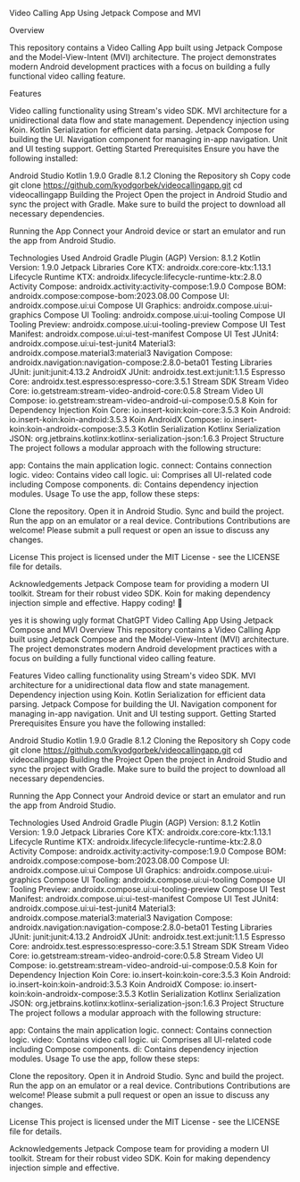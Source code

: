 Video Calling App Using Jetpack Compose and MVI

Overview

This repository contains a Video Calling App built using Jetpack Compose and the Model-View-Intent (MVI) architecture. The project demonstrates modern Android development practices with a focus on building a fully functional video calling feature.

Features

Video calling functionality using Stream's video SDK.
MVI architecture for a unidirectional data flow and state management.
Dependency injection using Koin.
Kotlin Serialization for efficient data parsing.
Jetpack Compose for building the UI.
Navigation component for managing in-app navigation.
Unit and UI testing support.
Getting Started
Prerequisites
Ensure you have the following installed:

Android Studio
Kotlin 1.9.0
Gradle 8.1.2
Cloning the Repository
sh
Copy code
git clone https://github.com/kyodgorbek/videocallingapp.git
cd videocallingapp
Building the Project
Open the project in Android Studio and sync the project with Gradle. Make sure to build the project to download all necessary dependencies.

Running the App
Connect your Android device or start an emulator and run the app from Android Studio.

Technologies Used
Android Gradle Plugin (AGP)
Version: 8.1.2
Kotlin
Version: 1.9.0
Jetpack Libraries
Core KTX: androidx.core:core-ktx:1.13.1
Lifecycle Runtime KTX: androidx.lifecycle:lifecycle-runtime-ktx:2.8.0
Activity Compose: androidx.activity:activity-compose:1.9.0
Compose BOM: androidx.compose:compose-bom:2023.08.00
Compose UI: androidx.compose.ui:ui
Compose UI Graphics: androidx.compose.ui:ui-graphics
Compose UI Tooling: androidx.compose.ui:ui-tooling
Compose UI Tooling Preview: androidx.compose.ui:ui-tooling-preview
Compose UI Test Manifest: androidx.compose.ui:ui-test-manifest
Compose UI Test JUnit4: androidx.compose.ui:ui-test-junit4
Material3: androidx.compose.material3:material3
Navigation Compose: androidx.navigation:navigation-compose:2.8.0-beta01
Testing Libraries
JUnit: junit:junit:4.13.2
AndroidX JUnit: androidx.test.ext:junit:1.1.5
Espresso Core: androidx.test.espresso:espresso-core:3.5.1
Stream SDK
Stream Video Core: io.getstream:stream-video-android-core:0.5.8
Stream Video UI Compose: io.getstream:stream-video-android-ui-compose:0.5.8
Koin for Dependency Injection
Koin Core: io.insert-koin:koin-core:3.5.3
Koin Android: io.insert-koin:koin-android:3.5.3
Koin AndroidX Compose: io.insert-koin:koin-androidx-compose:3.5.3
Kotlin Serialization
Kotlinx Serialization JSON: org.jetbrains.kotlinx:kotlinx-serialization-json:1.6.3
Project Structure
The project follows a modular approach with the following structure:

app: Contains the main application logic.
connect: Contains connection logic.
video: Contains video call logic.
ui: Comprises all UI-related code including Compose components.
di: Contains dependency injection modules.
Usage
To use the app, follow these steps:

Clone the repository.
Open it in Android Studio.
Sync and build the project.
Run the app on an emulator or a real device.
Contributions
Contributions are welcome! Please submit a pull request or open an issue to discuss any changes.

License
This project is licensed under the MIT License - see the LICENSE file for details.

Acknowledgements
Jetpack Compose team for providing a modern UI toolkit.
Stream for their robust video SDK.
Koin for making dependency injection simple and effective.
Happy coding! 🚀

yes it is showing ugly format
ChatGPT
Video Calling App Using Jetpack Compose and MVI
Overview
This repository contains a Video Calling App built using Jetpack Compose and the Model-View-Intent (MVI) architecture. The project demonstrates modern Android development practices with a focus on building a fully functional video calling feature.

Features
Video calling functionality using Stream's video SDK.
MVI architecture for a unidirectional data flow and state management.
Dependency injection using Koin.
Kotlin Serialization for efficient data parsing.
Jetpack Compose for building the UI.
Navigation component for managing in-app navigation.
Unit and UI testing support.
Getting Started
Prerequisites
Ensure you have the following installed:

Android Studio
Kotlin 1.9.0
Gradle 8.1.2
Cloning the Repository
sh
Copy code
git clone https://github.com/kyodgorbek/videocallingapp.git
cd videocallingapp
Building the Project
Open the project in Android Studio and sync the project with Gradle. Make sure to build the project to download all necessary dependencies.

Running the App
Connect your Android device or start an emulator and run the app from Android Studio.

Technologies Used
Android Gradle Plugin (AGP)
Version: 8.1.2
Kotlin
Version: 1.9.0
Jetpack Libraries
Core KTX: androidx.core:core-ktx:1.13.1
Lifecycle Runtime KTX: androidx.lifecycle:lifecycle-runtime-ktx:2.8.0
Activity Compose: androidx.activity:activity-compose:1.9.0
Compose BOM: androidx.compose:compose-bom:2023.08.00
Compose UI: androidx.compose.ui:ui
Compose UI Graphics: androidx.compose.ui:ui-graphics
Compose UI Tooling: androidx.compose.ui:ui-tooling
Compose UI Tooling Preview: androidx.compose.ui:ui-tooling-preview
Compose UI Test Manifest: androidx.compose.ui:ui-test-manifest
Compose UI Test JUnit4: androidx.compose.ui:ui-test-junit4
Material3: androidx.compose.material3:material3
Navigation Compose: androidx.navigation:navigation-compose:2.8.0-beta01
Testing Libraries
JUnit: junit:junit:4.13.2
AndroidX JUnit: androidx.test.ext:junit:1.1.5
Espresso Core: androidx.test.espresso:espresso-core:3.5.1
Stream SDK
Stream Video Core: io.getstream:stream-video-android-core:0.5.8
Stream Video UI Compose: io.getstream:stream-video-android-ui-compose:0.5.8
Koin for Dependency Injection
Koin Core: io.insert-koin:koin-core:3.5.3
Koin Android: io.insert-koin:koin-android:3.5.3
Koin AndroidX Compose: io.insert-koin:koin-androidx-compose:3.5.3
Kotlin Serialization
Kotlinx Serialization JSON: org.jetbrains.kotlinx:kotlinx-serialization-json:1.6.3
Project Structure
The project follows a modular approach with the following structure:

app: Contains the main application logic.
connect: Contains connection logic.
video: Contains video call logic.
ui: Comprises all UI-related code including Compose components.
di: Contains dependency injection modules.
Usage
To use the app, follow these steps:

Clone the repository.
Open it in Android Studio.
Sync and build the project.
Run the app on an emulator or a real device.
Contributions
Contributions are welcome! Please submit a pull request or open an issue to discuss any changes.

License
This project is licensed under the MIT License - see the LICENSE file for details.

Acknowledgements
Jetpack Compose team for providing a modern UI toolkit.
Stream for their robust video SDK.
Koin for making dependency injection simple and effective.
